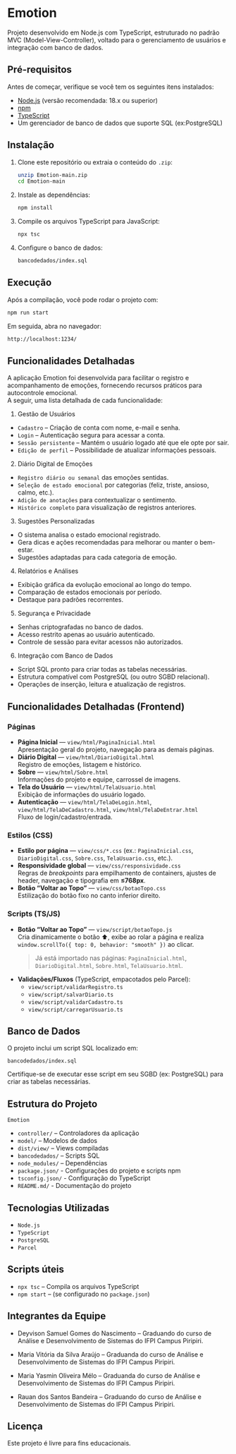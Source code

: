# Emotion

Projeto desenvolvido em Node.js com TypeScript, estruturado no padrão MVC (Model-View-Controller), voltado para o gerenciamento de usuários e integração com banco de dados.

## Pré-requisitos

Antes de começar, verifique se você tem os seguintes itens instalados:

- [Node.js](https://nodejs.org/) (versão recomendada: 18.x ou superior)
- [npm](https://www.npmjs.com/)
- [TypeScript](https://www.typescriptlang.org/)
- Um gerenciador de banco de dados que suporte SQL (ex:PostgreSQL)

## Instalação

1. Clone este repositório ou extraia o conteúdo do `.zip`:
   ```bash
   unzip Emotion-main.zip
   cd Emotion-main
   ```

2. Instale as dependências:
   ```bash
   npm install
   ```

3. Compile os arquivos TypeScript para JavaScript:
   ```bash
   npx tsc
   ```

4. Configure o banco de dados:
   ```bash
   bancodedados/index.sql
   ```

## Execução

Após a compilação, você pode rodar o projeto com:

```bash
npm run start
```

Em seguida, abra no navegador:

```bash
http://localhost:1234/
```

## Funcionalidades Detalhadas

A aplicação Emotion foi desenvolvida para facilitar o registro e acompanhamento de emoções, fornecendo recursos práticos para autocontrole emocional.  
A seguir, uma lista detalhada de cada funcionalidade:

1. Gestão de Usuários
- `Cadastro` – Criação de conta com nome, e-mail e senha.
- `Login` – Autenticação segura para acessar a conta.
- `Sessão persistente` – Mantém o usuário logado até que ele opte por sair.
- `Edição de perfil` – Possibilidade de atualizar informações pessoais.

2. Diário Digital de Emoções
- `Registro diário ou semanal` das emoções sentidas.
- `Seleção de estado emocional` por categorias (feliz, triste, ansioso, calmo, etc.).
- `Adição de anotações` para contextualizar o sentimento.
- `Histórico completo` para visualização de registros anteriores.

3. Sugestões Personalizadas
- O sistema analisa o estado emocional registrado.
- Gera dicas e ações recomendadas para melhorar ou manter o bem-estar.
- Sugestões adaptadas para cada categoria de emoção.

4. Relatórios e Análises
- Exibição gráfica da evolução emocional ao longo do tempo.
- Comparação de estados emocionais por período.
- Destaque para padrões recorrentes.

5. Segurança e Privacidade
- Senhas criptografadas no banco de dados.
- Acesso restrito apenas ao usuário autenticado.
- Controle de sessão para evitar acessos não autorizados.

6. Integração com Banco de Dados
- Script SQL pronto para criar todas as tabelas necessárias.
- Estrutura compatível com PostgreSQL (ou outro SGBD relacional).
- Operações de inserção, leitura e atualização de registros.

## Funcionalidades Detalhadas (Frontend)

### Páginas
- **Página Inicial** — `view/html/PaginaInicial.html`  
  Apresentação geral do projeto, navegação para as demais páginas.
- **Diário Digital** — `view/html/DiarioDigital.html`  
  Registro de emoções, listagem e histórico.
- **Sobre** — `view/html/Sobre.html`  
  Informações do projeto e equipe, carrossel de imagens.
- **Tela do Usuário** — `view/html/TelaUsuario.html`  
  Exibição de informações do usuário logado.
- **Autenticação** — `view/html/TelaDeLogin.html`, `view/html/TelaDeCadastro.html`, `view/html/TelaDeEntrar.html`  
  Fluxo de login/cadastro/entrada.

### Estilos (CSS)
- **Estilo por página** — `view/css/*.css` (ex.: `PaginaInicial.css`, `DiarioDigital.css`, `Sobre.css`, `TelaUsuario.css`, etc.).
- **Responsividade global** — `view/css/responsividade.css`  
  Regras de _breakpoints_ para empilhamento de containers, ajustes de header, navegação e tipografia em **≤768px**.
- **Botão “Voltar ao Topo”** — `view/css/botaoTopo.css`  
  Estilização do botão fixo no canto inferior direito.

### Scripts (TS/JS)
- **Botão “Voltar ao Topo”** — `view/script/botaoTopo.js`  
  Cria dinamicamente o botão ⬆, exibe ao rolar a página e realiza `window.scrollTo({ top: 0, behavior: "smooth" })` ao clicar.  
  > Já está importado nas páginas: `PaginaInicial.html`, `DiarioDigital.html`, `Sobre.html`, `TelaUsuario.html`.
- **Validações/Fluxos** (TypeScript, empacotados pelo Parcel):  
  - `view/script/validarRegistro.ts`
  - `view/script/salvarDiario.ts`
  - `view/script/validarCadastro.ts`
  - `view/script/carregarUsuario.ts`

## Banco de Dados

O projeto inclui um script SQL localizado em:

```
bancodedados/index.sql
```

Certifique-se de executar esse script em seu SGBD (ex: PostgreSQL) para criar as tabelas necessárias.

## Estrutura do Projeto
`Emotion`
- `controller/` – Controladores da aplicação
- `model/` – Modelos de dados
- `dist/view/` – Views compiladas
- `bancodedados/` – Scripts SQL
- `node_modules/` – Dependências
- `package.json/` - Configurações do projeto e scripts npm
- `tsconfig.json/` - Configuração do TypeScript
- `README.md/` - Documentação do projeto

## Tecnologias Utilizadas

- `Node.js`
- `TypeScript`
- `PostgreSQL`
- `Parcel`

## Scripts úteis

- `npx tsc` – Compila os arquivos TypeScript
- `npm start` – (se configurado no `package.json`)

## Integrantes da Equipe

- Deyvison Samuel Gomes do Nascimento – Graduando do curso de Análise e Desenvolvimento de Sistemas do IFPI Campus Piripiri.

- Maria Vitória da Silva Araújo – Graduanda do curso de Análise e Desenvolvimento de Sistemas do IFPI Campus Piripiri.

- Maria Yasmin Oliveira Mélo – Graduanda do curso de Análise e Desenvolvimento de Sistemas do IFPI Campus Piripiri.

- Rauan dos Santos Bandeira – Graduando do curso de Análise e Desenvolvimento de Sistemas do IFPI Campus Piripiri.

## Licença

Este projeto é livre para fins educacionais.


